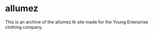 # allumez
This is an archive of the allumez.tk site made for the Young Enterprise clothing company.
